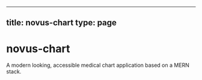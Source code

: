 
---
title: novus-chart
type: page
---
# novus-chart
A modern looking, accessible medical chart application based on a MERN stack.
